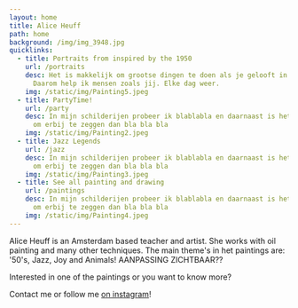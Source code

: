 ```yaml
---
layout: home
title: Alice Heuff
path: home
background: /img/img_3948.jpg
quicklinks:
  - title: Portraits from inspired by the 1950
    url: /portraits
    desc: Het is makkelijk om grootse dingen te doen als je gelooft in wat je doet.
      Daarom help ik mensen zoals jij. Elke dag weer.
    img: /static/img/Painting5.jpeg
  - title: PartyTime!
    url: /party
    desc: In mijn schilderijen probeer ik blablabla en daarnaast is het belangrijk
      om erbij te zeggen dan bla bla bla
    img: /static/img/Painting2.jpeg
  - title: Jazz Legends
    url: /jazz
    desc: In mijn schilderijen probeer ik blablabla en daarnaast is het belangrijk
      om erbij te zeggen dan bla bla bla
    img: /static/img/Painting3.jpeg
  - title: See all painting and drawing
    url: /paintings
    desc: In mijn schilderijen probeer ik blablabla en daarnaast is het belangrijk
      om erbij te zeggen dan bla bla bla
    img: /static/img/Painting4.jpeg
---
```

Alice Heuff is an Amsterdam based teacher and artist. She works with oil painting and many other techniques. The main theme's in het paintings are: '50's, Jazz, Joy and Animals! AANPASSING ZICHTBAAR??

Interested in one of the paintings or you want to know more?

Contact me or follow me [on instagram](https://www.instagram.com/alice_heuff/)!